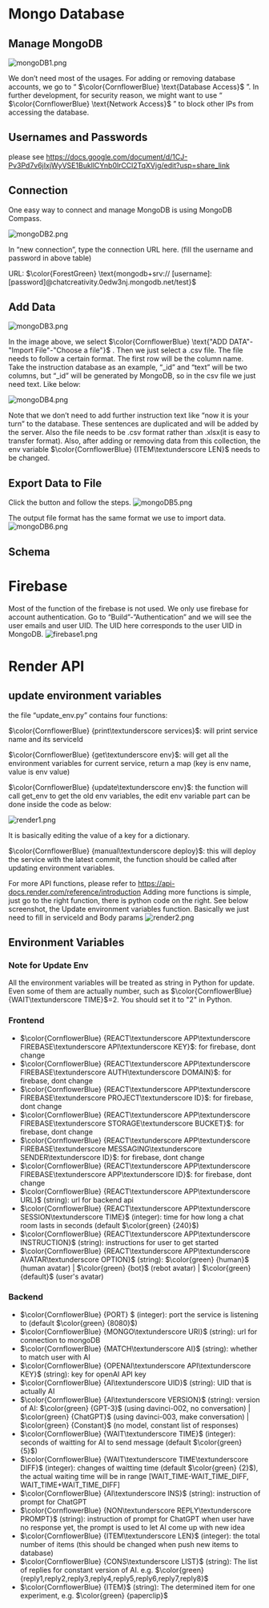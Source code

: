 
# Mongo Database

## Manage MongoDB

![mongoDB1.png](./content/mongoDB1.png)

We don’t need most of the usages. For adding or removing database accounts, we go to “
$\color{CornflowerBlue} \text{Database Access}$
”. In further development, for security reason, we might want to use “
$\color{CornflowerBlue} \text{Network Access}$
” to block other IPs from accessing the database.

## Usernames and Passwords
please see https://docs.google.com/document/d/1CJ-Pv3Pd7v6jIxjWyVSE1BukllCYnb0lrCCl2TqXVjg/edit?usp=share_link

## Connection
One easy way to connect and manage MongoDB is using MongoDB Compass. 

![mongoDB2.png](./content/mongoDB2.png)

In “new connection”, type the connection URL here. (fill the username and password in above table)

URL:
$\color{ForestGreen} \text{mongodb+srv:// [username]:[password]@chatcreativity.0edw3nj.mongodb.net/test}$ 

## Add Data
![mongoDB3.png](./content/mongoDB3.png)

In the image above, we select 
$\color{CornflowerBlue} \text{"ADD DATA"-"Import File"-"Choose a file"}$
. Then we just select a .csv file. The file needs to follow a certain format. The first row will be the column name. Take the instruction database as an example, “_id” and “text” will be two columns, but “_id” will be generated by MongoDB, so in the csv file we just need text. Like below:

![mongoDB4.png](./content/mongoDB4.png)

Note that we don’t need to add further instruction text like “now it is your turn” to the database. These sentences are duplicated and will be added by the server. Also the file needs to be .csv format rather than .xlsx(it is easy to transfer format). Also, after adding or removing data from this collection, the env variable 
$\color{CornflowerBlue} {ITEM\textunderscore LEN}$
needs to be changed.

## Export Data to File
Click the button and follow the steps. 
![mongoDB5.png](./content/mongoDB5.png)

The output file format has the same format we use to import data.
![mongoDB6.png](./content/mongoDB6.png)


## Schema


# Firebase
Most of the function of the firebase is not used. We only use firebase for account authentication. Go to “Build”-”Authentication” and we will see the user emails and user UID. The UID here corresponds to the user UID in MongoDB.
![firebase1.png](./content/firebase1.png)


# Render API
## update environment variables
the file “update_env.py” contains four functions:

$\color{CornflowerBlue} {print\textunderscore services}$: will print service name and its serviceId

$\color{CornflowerBlue} {get\textunderscore env}$: will get all the environment variables for current service, return a map (key is env name, value is env value)

$\color{CornflowerBlue} {update\textunderscore env}$: the function will call get_env to get the old env variables, the edit env variable part can be done inside the code as below:

![render1.png](./content/render1.png)

It is basically editing the value of a key for a dictionary.

$\color{CornflowerBlue} {manual\textunderscore deploy}$: this will deploy the service with the latest commit, the function should be called after updating environment variables.

For more API functions, please refer to https://api-docs.render.com/reference/introduction
Adding more functions is simple, just go to the right function, there is python code on the right. See below screenshot, the Update environment variables function. Basically we just need to fill in serviceId and Body params
![render2.png](./content/render2.png)

## Environment Variables
### Note for Update Env
All the environment variables will be treated as string in Python for update. Even some of them are actually number, such as $\color{CornflowerBlue} {WAIT\textunderscore TIME}$=2. You should set it to "2" in Python.
### Frontend
* $\color{CornflowerBlue} {REACT\textunderscore APP\textunderscore FIREBASE\textunderscore API\textunderscore KEY}$: for firebase, dont change
* $\color{CornflowerBlue} {REACT\textunderscore APP\textunderscore FIREBASE\textunderscore AUTH\textunderscore DOMAIN}$: for firebase, dont change
* $\color{CornflowerBlue} {REACT\textunderscore APP\textunderscore FIREBASE\textunderscore PROJECT\textunderscore ID}$: for firebase, dont change
* $\color{CornflowerBlue} {REACT\textunderscore APP\textunderscore FIREBASE\textunderscore STORAGE\textunderscore BUCKET}$: for firebase, dont change
* $\color{CornflowerBlue} {REACT\textunderscore APP\textunderscore FIREBASE\textunderscore MESSAGING\textunderscore SENDER\textunderscore ID}$: for firebase, dont change
* $\color{CornflowerBlue} {REACT\textunderscore APP\textunderscore FIREBASE\textunderscore APP\textunderscore ID}$: for firebase, dont change
* $\color{CornflowerBlue} {REACT\textunderscore APP\textunderscore URL}$ (string): url for backend api
* $\color{CornflowerBlue} {REACT\textunderscore APP\textunderscore SESSION\textunderscore TIME}$ (integer): time for how long a chat room lasts in seconds (default $\color{green} {240}$)
* $\color{CornflowerBlue} {REACT\textunderscore APP\textunderscore INSTRUCTION}$ (string): instructions for user to get started 
* $\color{CornflowerBlue} {REACT\textunderscore APP\textunderscore AVATAR\textunderscore OPTION}$ (string): 
$\color{green} {human}$ (human avatar) | 
$\color{green} {bot}$ (rebot avatar) | 
$\color{green} {default}$ (user's avatar)

### Backend
* $\color{CornflowerBlue} {PORT} $ (integer): port the service is listening to (default $\color{green} {8080}$)
* $\color{CornflowerBlue} {MONGO\textunderscore URI}$ (string): url for connection to mongoDB
* $\color{CornflowerBlue} {MATCH\textunderscore AI}$ (string): whether to match user with AI
* $\color{CornflowerBlue} {OPENAI\textunderscore API\textunderscore KEY}$ (string): key for openAI API key
* $\color{CornflowerBlue} {AI\textunderscore UID}$ (string): UID that is actually AI
* $\color{CornflowerBlue} {AI\textunderscore VERSION}$ (string): version of AI: 
$\color{green} {GPT-3}$ (using davinci-002, no conversation) | 
$\color{green} {ChatGPT}$ (using davinci-003, make conversation) | 
$\color{green} {Constant}$ (no model, constant list of responses)
* $\color{CornflowerBlue} {WAIT\textunderscore TIME}$ (integer): seconds of waitting for AI to send message (default $\color{green} {5}$)
* $\color{CornflowerBlue} {WAIT\textunderscore TIME\textunderscore DIFF}$ (integer): changes of waitting time (default $\color{green} {2}$), the actual waiting time will be in range [WAIT_TIME-WAIT_TIME_DIFF, WAIT_TIME+WAIT_TIME_DIFF]
* $\color{CornflowerBlue} {AI\textunderscore INS}$ (string): instruction of prompt for ChatGPT
* $\color{CornflowerBlue} {NON\textunderscore REPLY\textunderscore PROMPT}$ (string): instruction of prompt for ChatGPT when user have no response yet, the prompt is used to let AI come up with new idea
* $\color{CornflowerBlue} {ITEM\textunderscore LEN}$ (integer): the total number of items (this should be changed when push new items to database)
* $\color{CornflowerBlue} {CONS\textunderscore LIST}$ (string): The list of replies for constant version of AI. e.g. $\color{green} {reply1,reply2,reply3,reply4,reply5,reply6,reply7,reply8}$
* $\color{CornflowerBlue} {ITEM}$ (string): The determined item for one experiment, e.g. $\color{green} {paperclip}$
